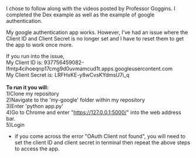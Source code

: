 I chose to follow along with the videos posted by Professor Goggins. I completed the Dex example as well as the example of google authentication. 

My google authentication app works. However, I've had an issue where the Client ID and Client Secret is no longer set and I have to reset them to get the app to work once more. 

If you run into the issue, <br /> 
My Client ID is: 937756459082-lfmtp4cihoeqnp17cmg9d0uvmamcud1t.apps.googleusercontent.com <br /> 
My Client Secret is: LRFHxKE-y8wCvsKYdmsU7i_q <br /> 
<br /> 
**To run it you will:** <br /> 
1)Clone my repository  <br /> 
2)Navigate to the 'my-google' folder within my repository <br /> 
3)Enter 'python app.py' <br /> 
4)Go to Chrome and enter "https://127.0.0.1:5000/" into the web address bar. <br /> 
5)Login <br /> 
- if you come across the error "OAuth Client not found", you will need to set the client ID and client secret in terminal then 
repeat the above steps to access the app.  <br /> 
